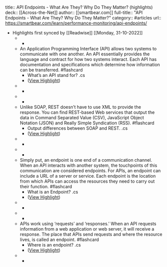 title:: API Endpoints - What Are They? Why Do They Matter? (highlights)
deck:: [[Across-the-Net]]
author:: [[smartbear.com]]
full-title:: "API Endpoints - What Are They? Why Do They Matter?"
category:: #articles
url:: https://smartbear.com/learn/performance-monitoring/api-endpoints/

- Highlights first synced by [[Readwise]] [[Monday, 31-10-2022]]
	- -
	- An Application Programming Interface (API) allows two systems to communicate with one another. An API essentially provides the language and contract for how two systems interact. Each API has documentation and specifications which determine how information can be transferred. #flashcard
		- What’s an API stand for? .cs
		- ([View Highlight](https://instapaper.com/read/1390206485/15618820))
	- -
	- -
	- Unlike SOAP, REST doesn’t have to use XML to provide the response. You can find REST-based Web services that output the data in Command Separated Value (CSV), JavaScript Object Notation (JSON) and Really Simple Syndication (RSS). #flashcard
		- Output differences between SOAP and REST. .cs
		- ([View Highlight](https://instapaper.com/read/1390206485/15618836))
	- -
	- -
	- Simply put, an endpoint is one end of a communication channel. When an API interacts with another system, the touchpoints of this communication are considered endpoints. For APIs, an endpoint can include a URL of a server or service. Each endpoint is the location from which APIs can access the resources they need to carry out their function. #flashcard
		- What is an Endpoint? .cs
		- ([View Highlight](https://instapaper.com/read/1390206485/15618858))
	- -
	- -
	- APIs work using ‘requests’ and ‘responses.’ When an API requests information from a web application or web server, it will receive a response. The place that APIs send requests and where the resource lives, is called an endpoint. #flashcard
		- Where is an endpoint? .cs
		- ([View Highlight](https://instapaper.com/read/1390206485/15618903))
	- -